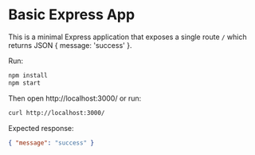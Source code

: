 # Basic Express App

This is a minimal Express application that exposes a single route `/` which returns JSON { message: 'success' }.

Run:

```bash
npm install
npm start
```

Then open http://localhost:3000/ or run:

```bash
curl http://localhost:3000/
```

Expected response:

```json
{ "message": "success" }
```

